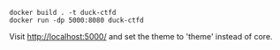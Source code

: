 ```
docker build . -t duck-ctfd
docker run -dp 5000:8080 duck-ctfd
```

Visit [http://localhost:5000/](http://localhost:5000/) and set the theme to 'theme' instead of core.

